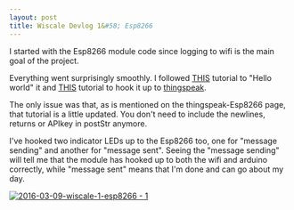 ```yaml
---
layout: post
title: Wiscale Devlog 1&#58; Esp8266
---
```


I started with the Esp8266 module code since logging to wifi is the main goal of the project.

Everything went surprisingly smoothly. I followed [THIS](http://www.arduinesp.com/getting-started) tutorial to "Hello world" it and [THIS](http://www.arduinesp.com/thingspeak) tutorial to hook it up to [thingspeak](https://thingspeak.com/).

The only issue was that, as is mentioned on the thingspeak-Esp8266 page, that tutorial is a little updated. You don't need to include the newlines, returns or APIkey in postStr anymore.

I've hooked two indicator LEDs up to the Esp8266 too, one for "message sending" and another for "message sent". Seeing the "message sending" will tell me that the module has hooked up to both the wifi and arduino correctly, while "message sent" means that I'm done and can go about my day.

[![2016-03-09-wiscale-1-esp8266 - 1](https://cloud.githubusercontent.com/assets/16624353/13632098/3aae1a70-e63c-11e5-9e0e-0c1477818eb8.jpg)](http://imgur.com/sxioRzt)
